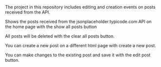 The project in this repository includes editing and creation events on posts received from the API.

Shows the posts received from the jsonplaceholder.typicode.com API on the home page with the show all posts button

All posts will be deleted with the clear all posts button.

You can create a new post on a different html page with create a new post.

You can make changes to the existing post and save it with the edit post button.
